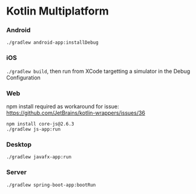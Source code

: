 # Kotlin Multiplatform

### Android

`./gradlew android-app:installDebug`

### iOS

`./gradlew build`, then run from XCode targetting a simulator in the Debug Configuration

### Web

npm install required as workaround for issue: https://github.com/JetBrains/kotlin-wrappers/issues/36

```
npm install core-js@2.6.3
./gradlew js-app:run
```

### Desktop

`./gradlew javafx-app:run`

### Server

`./gradlew spring-boot-app:bootRun`

